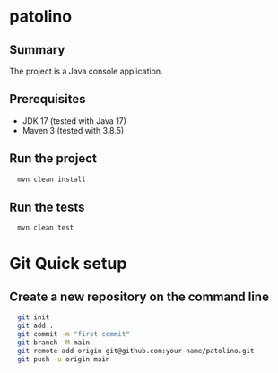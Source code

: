 # patolino

Summary
-------
The project is a Java console application.

Prerequisites
-------------

- JDK 17 (tested with Java 17)
- Maven 3 (tested with 3.8.5)

Run the project
---------------
```bash
  mvn clean install
```

Run the tests
-------------
```bash
  mvn clean test
```

# Git Quick setup

Create a new repository on the command line
-------------------------------------------
```bash
  git init
  git add .
  git commit -m "first commit"
  git branch -M main
  git remote add origin git@github.com:your-name/patolino.git
  git push -u origin main
```
